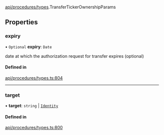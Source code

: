 [api/procedures/types](../../../../Modules/API/Procedures/Types.md).TransferTickerOwnershipParams

## Properties

### expiry

• `Optional` **expiry**: `Date`

date at which the authorization request for transfer expires (optional)

#### Defined in

[api/procedures/types.ts:804](https://github.com/PolymeshAssociation/polymesh-sdk/blob/15be87e8/src/api/procedures/types.ts#L804)

___

### target

• **target**: `string` \| [`Identity`](../../../../Classes/API/Entities/Identity/Identity.md)

#### Defined in

[api/procedures/types.ts:800](https://github.com/PolymeshAssociation/polymesh-sdk/blob/15be87e8/src/api/procedures/types.ts#L800)
